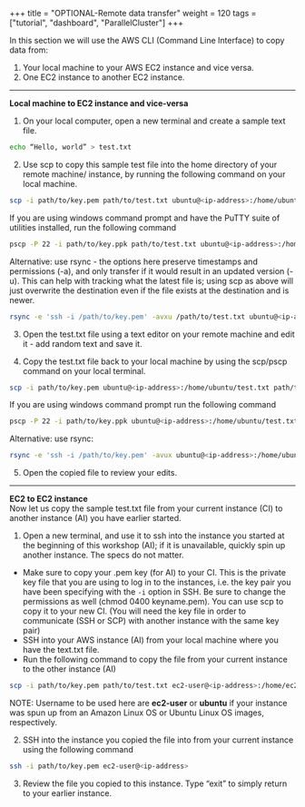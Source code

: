 +++
title = "OPTIONAL-Remote data transfer"
weight = 120
tags = ["tutorial", "dashboard", "ParallelCluster"]
+++


In this section we will use the AWS CLI (Command Line Interface) to copy data from:

1.	Your local machine to your AWS EC2 instance and vice versa.
2.	One EC2 instance to another EC2 instance.

---
**Local machine to EC2 instance and vice-versa**
1.	On your local computer, open a new terminal and create a sample text file.

```bash
echo “Hello, world” > test.txt
```

2.	Use scp to copy this sample test file into the home directory of your remote machine/ instance, by running the following command on your local machine.
```bash
scp -i path/to/key.pem path/to/test.txt ubuntu@<ip-address>:/home/ubuntu/
```

If you are using windows command prompt and have the PuTTY suite of utilities installed, run the following command
```bash
pscp -P 22 -i path/to/key.ppk path/to/test.txt ubuntu@<ip-address>:/home/ubuntu/
```

Alternative: use rsync - the options here preserve timestamps and permissions (-a), and only transfer if it would result in an updated version (-u). This can help with tracking what the latest file is; using scp as above will just overwrite the destination even if the file exists at the destination and is newer.
```bash
rsync -e 'ssh -i /path/to/key.pem' -avxu /path/to/test.txt ubuntu@<ip-address>:/home/ubuntu/
```

3.	Open the test.txt file using a text editor on your remote machine and edit it - add random text and save it.

4.	Copy the test.txt file back to your local machine by using the scp/pscp command on your local terminal.

```bash
scp -i path/to/key.pem ubuntu@<ip-address>:/home/ubuntu/test.txt path/to/folder/localmachine
```
If you are using windows command prompt run the following command
```bash
pscp -P 22 -i path/to/key.ppk ubuntu@<ip-address>:/home/ubuntu/test.txt path/to/folder/localmachine
```

Alternative: use rsync:
```bash
rsync -e 'ssh -i /path/to/key.pem' -avux ubuntu@<ip-address>:/home/ubuntu/test.txt /path/to/folder/localmachine
```

5.	Open the copied file to review your edits.

---
**EC2 to EC2 instance**   
Now let us copy the sample test.txt file from your current instance (CI) to another instance (AI) you have earlier started.

1.	Open a new terminal, and use it to ssh into the instance you started at the beginning of this workshop (AI); if it is unavailable, quickly spin up another instance. The specs do not matter.

- Make sure to copy your .pem key (for AI) to your CI. This is the private key file that you are using to log in to the instances, i.e. the key pair you have been specifying with the `-i` option in SSH. Be sure to change the permissions as well (chmod 0400 keyname.pem). You can use scp to copy it to your new CI. (You will need the key file in order to communicate (SSH or SCP) with another instance with the same key pair)
- SSH into your AWS instance (AI) from your local machine where you have the text.txt file.
- Run the following command to copy the file from your current instance to the other instance (AI)
```bash
scp -i path/to/key.pem path/to/test.txt ec2-user@<ip-address>:/home/ec2-user/
```
NOTE: Username to be used here are **ec2-user** or **ubuntu** if your instance was spun up from an Amazon Linux OS or Ubuntu Linux OS images, respectively.

2.	SSH into the instance you copied the file into from your current instance using the following command

```bash
ssh -i path/to/key.pem ec2-user@<ip-address>
```

3.	Review the file you copied to this instance. Type “exit” to simply return to your earlier instance.

